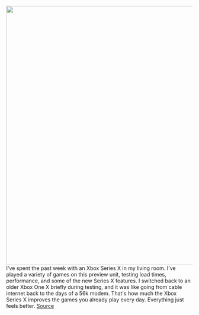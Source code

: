 <img src='https://cdn.vox-cdn.com/thumbor/fbaYDwodjUjB_0n3vEhMnCibeOs=/0x0:2040x1351/1200x1200/filters:focal(1146x661:1147x662)/cdn.vox-cdn.com/uploads/chorus_asset/file/21867255/twarren_200909_4177_0029.0.jpg' width='700px' /><br/>
I've spent the past week with an Xbox Series X in my living room. I've played a variety of games on this preview unit, testing load times, performance, and some of the new Series X features. I switched back to an older Xbox One X briefly during testing, and it was like going from cable internet back to the days of a 56k modem. That's how much the Xbox Series X improves the games you already play every day. Everything just feels better.
<a href='https://www.theverge.com/21458254/microsoft-xbox-series-x-load-times-performance-gameplay-preview'> Source <a/>